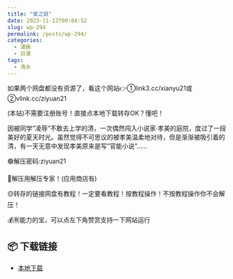 ```yaml
---
title: "爱之庭"
date: 2023-11-12T00:04:52
slug: wp-294
permalink: /posts/wp-294/
categories:
  - 漫画
  - 日漫
tags:
  - 清水
---
```


如果两个网盘都没有资源了，看这个网站👉①link3.cc/xianyu21或②vlink.cc/ziyuan21

(本站)不需要注册账号！直接点本地下载转存OK？懂吧！

因被同学”凌辱”不敢去上学的清，一次偶然闯入小说家·孝美的庭院，度过了一段美好的夏天时光。虽然觉得不可思议的被孝美温柔地对待，但是渐渐被吸引着的清，有一天无意中发现孝美原来是写”官能小说”……

🟢解压密码:ziyuan21

🔵解压用解压专家！(应用商店有)

🟡转存的链接网盘有教程！一定要看教程！按教程操作！不按教程操作你不会解压！

💰🈶能力的宝，可以点左下角赞赏支持一下网站运行

## 📦 下载链接
- [本地下载](https://blziyuan21.com/pay-download/294?key=d3f1e21c95&down_id=0)

